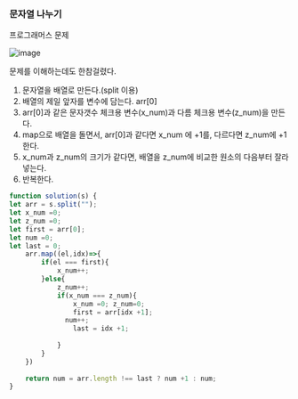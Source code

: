 ### 문자열 나누기
프로그래머스 문제

![image](https://github.com/user-attachments/assets/92589d5e-69b0-4ef7-a7e0-20946c33fec8)

문제를 이해하는데도 한참걸렸다.

1. 문자열을 배열로 만든다.(split 이용)
2. 배열의 제일 앞자를 변수에 담는다. arr[0]
3. arr[0]과 같은 문자갯수 체크용 변수(x_num)과 다름 체크용 변수(z_num)을 만든다. 
4. map으로 배열을 돌면서, arr[0]과 같다면 x_num 에 +1를, 다르다면 z_num에 +1한다. 
5. x_num과 z_num의 크기가 같다면, 배열을 z_num에 비교한 원소의 다음부터 잘라 넣는다.
6. 반복한다. 
   


```js
function solution(s) {
let arr = s.split(""); 
let x_num =0;
let z_num =0;
let first = arr[0];
let num =0;
let last = 0;
    arr.map((el,idx)=>{
        if(el === first){
            x_num++;
        }else{
            z_num++; 
            if(x_num === z_num){
                x_num =0; z_num=0;
                first = arr[idx +1];
              num++;
                last = idx +1;
                
            }
        }
    })
     
    return num = arr.length !== last ? num +1 : num;
}
```
